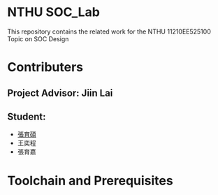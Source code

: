 # NTHU SOC_Lab
This repository contains the related work for the NTHU 11210EE525100 Topic on SOC Design

# Contributers
## Project Advisor:  Jiin Lai
## Student:
- [張育碩](https://github.com/SamChang03)
- 王奕程
- 張育嘉

# Toolchain and Prerequisites
